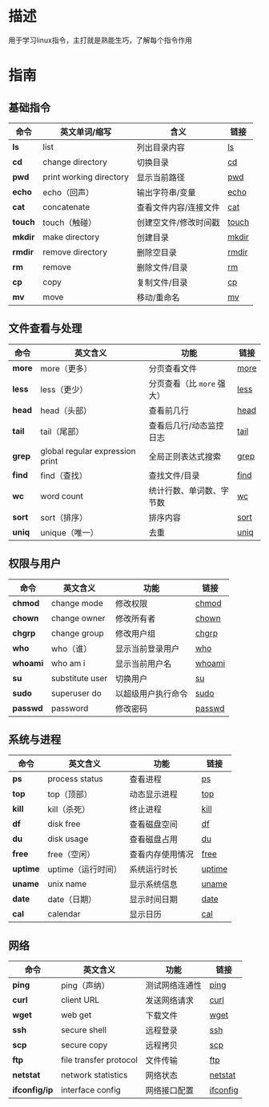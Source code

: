 # 描述
用于学习linux指令，主打就是熟能生巧，了解每个指令作用
# 指南
## 基础指令

| 命令        | 英文单词/缩写                 | 含义          | 链接     |
| --------- | ----------------------- | ----------- |--------|
| **ls**    | list                    | 列出目录内容      | [ls](./每日一练习--ls.md) |
| **cd**    | change directory        | 切换目录        | [cd](./每日一练习--cd.md) |
| **pwd**   | print working directory | 显示当前路径      | [pwd](./每日一练习--pwd.md) |
| **echo**  | echo（回声）                | 输出字符串/变量    | [echo](./每日一练习--echo.md) |
| **cat**   | concatenate             | 查看文件内容/连接文件 | [cat](./每日一练习--cat.md) |
| **touch** | touch（触碰）               | 创建空文件/修改时间戳 | [touch](./每日一练习--touch.md) |
| **mkdir** | make directory          | 创建目录        | [mkdir](./每日一练习--mkdir.md) |
| **rmdir** | remove directory        | 删除空目录       | [rmdir](./每日一练习--rmdir.md) |
| **rm**    | remove                  | 删除文件/目录     | [rm](./每日一练习--rm.md) |
| **cp**    | copy                    | 复制文件/目录     | [cp](./每日一练习--cp.md) |
| **mv**    | move                    | 移动/重命名      | [mv](./每日一练习--mv.md) |


## 文件查看与处理

| 命令       | 英文含义                            | 功能                | 链接 |
| -------- | ------------------------------- | ----------------- | --- |
| **more** | more（更多）                        | 分页查看文件            | [more](./每日一练习--more.md) |
| **less** | less（更少）                        | 分页查看（比 `more` 强大） | [less](./每日一练习--less.md) |
| **head** | head（头部）                        | 查看前几行             | [head](./每日一练习--head.md) |
| **tail** | tail（尾部）                        | 查看后几行/动态监控日志      | [tail](./每日一练习--tail.md) |
| **grep** | global regular expression print | 全局正则表达式搜索         | [grep](./每日一练习--grep.md) |
| **find** | find（查找）                        | 查找文件/目录           | [find](./每日一练习--find.md) |
| **wc**   | word count                      | 统计行数、单词数、字节数      | [wc](./每日一练习--wc.md) |
| **sort** | sort（排序）                        | 排序内容              | [sort](./每日一练习--sort.md) |
| **uniq** | unique（唯一）                      | 去重                | [uniq](./每日一练习--uniq.md) |


## 权限与用户

| 命令         | 英文含义            | 功能        | 链接 |
| ---------- | --------------- | --------- | --- |
| **chmod**  | change mode     | 修改权限      | [chmod](./每日一练习--chmod.md) |
| **chown**  | change owner    | 修改所有者     | [chown](./每日一练习--chown.md) |
| **chgrp**  | change group    | 修改用户组     | [chgrp](./每日一练习--chgrp.md) |
| **who**    | who（谁）          | 显示当前登录用户  | [who](./每日一练习--who.md) |
| **whoami** | who am i        | 显示当前用户名   | [whoami](./每日一练习--whoami.md) |
| **su**     | substitute user | 切换用户      | [su](./每日一练习--su.md) |
| **sudo**   | superuser do    | 以超级用户执行命令 | [sudo](./每日一练习--sudo.md) |
| **passwd** | password        | 修改密码      | [passwd](./每日一练习--passwd.md) |


## 系统与进程

| 命令         | 英文含义           | 功能       | 链接 |
| ---------- | -------------- | -------- | --- |
| **ps**     | process status | 查看进程     | [ps](./每日一练习--ps.md) |
| **top**    | top（顶部）        | 动态显示进程   | [top](./每日一练习--top.md) |
| **kill**   | kill（杀死）       | 终止进程     | [kill](./每日一练习--kill.md) |
| **df**     | disk free      | 查看磁盘空间   | [df](./每日一练习--df.md) |
| **du**     | disk usage     | 查看磁盘占用   | [du](./每日一练习--du.md) |
| **free**   | free（空闲）       | 查看内存使用情况 | [free](./每日一练习--free.md) |
| **uptime** | uptime（运行时间）   | 系统运行时长   | [uptime](./每日一练习--uptime.md) |
| **uname**  | unix name      | 显示系统信息   | [uname](./每日一练习--uname.md) |
| **date**   | date（日期）       | 显示时间日期   | [date](./每日一练习--date.md) |
| **cal**    | calendar       | 显示日历     | [cal](./每日一练习--cal.md) |


## 网络

| 命令              | 英文含义                   | 功能      | 链接 |
| --------------- | ---------------------- | ------- | --- |
| **ping**        | ping（声纳）               | 测试网络连通性 | [ping](./每日一练习--ping.md) |
| **curl**        | client URL             | 发送网络请求  | [curl](./每日一练习--curl.md) |
| **wget**        | web get                | 下载文件    | [wget](./每日一练习--wget.md) |
| **ssh**         | secure shell           | 远程登录    | [ssh](./每日一练习--ssh.md) |
| **scp**         | secure copy            | 远程拷贝    | [scp](./每日一练习--scp.md) |
| **ftp**         | file transfer protocol | 文件传输    | [ftp](./每日一练习--ftp.md) |
| **netstat**     | network statistics     | 网络状态    | [netstat](./每日一练习--netstat.md) |
| **ifconfig/ip** | interface config       | 网络接口配置  | [ifconfig](./每日一练习--ifconfig.md) |